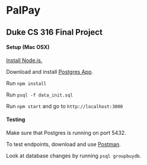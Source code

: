 # PalPay
## Duke CS 316 Final Project

#### Setup (Mac OSX)
[Install Node.js.](http://blog.teamtreehouse.com/install-node-js-npm-mac)

Download and install [Postgres App](http://postgresapp.com/).

Run `npm install`

Run `psql -f data_init.sql`

Run `npm start` and go to `http://localhost:3000`

#### Testing
Make sure that Postgres is running on port 5432.

To test endpoints, download and use [Postman](https://www.getpostman.com/). 

Look at database changes by running `psql groupbuydb`.